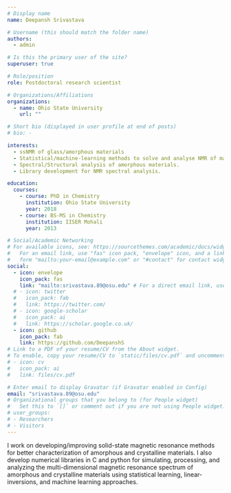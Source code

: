 ```yaml
---
# Display name
name: Deepansh Srivastava

# Username (this should match the folder name)
authors:
  - admin

# Is this the primary user of the site?
superuser: true

# Role/position
role: Postdoctoral research scientist

# Organizations/Affiliations
organizations:
  - name: Ohio State University
    url: ""

# Short bio (displayed in user profile at end of posts)
# bio: -

interests:
  - ssNMR of glass/amorphous materials
  - Statistical/machine-learning methods to solve and analyse NMR of materials.
  - Spectral/Structural analysis of amorphous materials.
  - Library development for NMR spectral analysis.

education:
  courses:
    - course: PhD in Chemistry
      institution: Ohio State University
      year: 2018
    - course: BS-MS in Chemistry
      institution: IISER Mohali
      year: 2013

# Social/Academic Networking
# For available icons, see: https://sourcethemes.com/academic/docs/widgets/#icons
#   For an email link, use "fas" icon pack, "envelope" icon, and a link in the
#   form "mailto:your-email@example.com" or "#contact" for contact widget.
social:
  - icon: envelope
    icon_pack: fas
    link: "mailto:srivastava.89@osu.edu" # For a direct email link, use "mailto:test@example.org".
  # - icon: twitter
  #   icon_pack: fab
  #   link: https://twitter.com/
  # - icon: google-scholar
  #   icon_pack: ai
  #   link: https://scholar.google.co.uk/
  - icon: github
    icon_pack: fab
    link: https://github.com/DeepanshS
# Link to a PDF of your resume/CV from the About widget.
# To enable, copy your resume/CV to `static/files/cv.pdf` and uncomment the lines below.
# - icon: cv
#   icon_pack: ai
#   link: files/cv.pdf

# Enter email to display Gravatar (if Gravatar enabled in Config)
email: "srivastava.89@osu.edu"
# Organizational groups that you belong to (for People widget)
#   Set this to `[]` or comment out if you are not using People widget.
# user_groups:
# - Researchers
# - Visitors
---
```


I work on developing/improving solid-state magnetic resonance methods for better
characterization of amorphous and crystalline materials. I also develop numerical
libraries in C and python for simulating, processing, and analyzing the multi-dimensional
magnetic resonance spectrum of amorphous and crystalline materials using statistical
learning, linear-inversions, and machine learning approaches.

